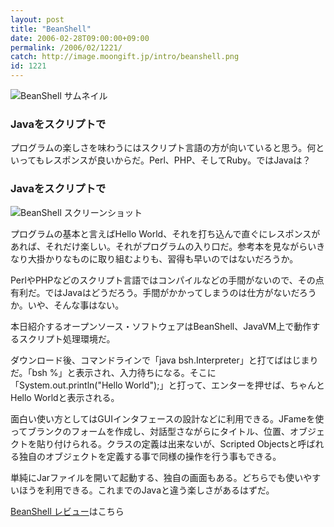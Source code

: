 ```yaml
---
layout: post
title: "BeanShell"
date: 2006-02-28T09:00:00+09:00
permalink: /2006/02/1221/
catch: http://image.moongift.jp/intro/beanshell.png
id: 1221
---
```

 ![BeanShell サムネイル](http://image.moongift.jp/intro/beanshell.t.png "BeanShell サムネイル")
  

### Javaをスクリプトで
  
プログラムの楽しさを味わうにはスクリプト言語の方が向いていると思う。何といってもレスポンスが良いからだ。Perl、PHP、そしてRuby。ではJavaは？  
<!--more-->  

### Javaをスクリプトで
  

![BeanShell スクリーンショット](http://image.moongift.jp/intro/beanshell.png "BeanShell スクリーンショット")

  

プログラムの基本と言えばHello World、それを打ち込んで直ぐにレスポンスがあれば、それだけ楽しい。それがプログラムの入り口だ。参考本を見ながらいきなり大掛かりなものに取り組むよりも、習得も早いのではないだろうか。

  

PerlやPHPなどのスクリプト言語ではコンパイルなどの手間がないので、その点有利だ。ではJavaはどうだろう。手間がかかってしまうのは仕方がないだろうか。いや、そんな事はない。

  

本日紹介するオープンソース・ソフトウェアはBeanShell、JavaVM上で動作するスクリプト処理環境だ。

  

ダウンロード後、コマンドラインで「java bsh.Interpreter」と打てばはじまりだ。「bsh %」と表示され、入力待ちになる。そこに「System.out.println("Hello World");」と打って、エンターを押せば、ちゃんとHello Worldと表示される。

  

面白い使い方としてはGUIインタフェースの設計などに利用できる。JFameを使ってブランクのフォームを作成し、対話型さながらにタイトル、位置、オブジェクトを貼り付けられる。クラスの定義は出来ないが、Scripted Objectsと呼ばれる独自のオブジェクトを定義する事で同様の操作を行う事もできる。

  

単純にJarファイルを開いて起動する、独自の画面もある。どちらでも使いやすいほうを利用できる。これまでのJavaと違う楽しさがあるはずだ。

  

[BeanShell レビュー](http://oss.moongift.jp/review/i-1226.html)はこちら

